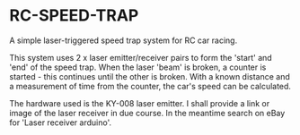# RC-SPEED-TRAP
A simple laser-triggered speed trap system for RC car racing.

This system uses 2 x laser emitter/receiver pairs to form the 'start' and 'end' of the speed trap. When the laser 'beam' is broken, a counter is started - this continues until the other is broken. With a known distance and a measurement of time from the counter, the car's speed can be calculated.

The hardware used is the KY-008 laser emitter. I shall provide a link or image of the laser receiver in due course. In the meantime search on eBay for 'Laser receiver arduino'.
